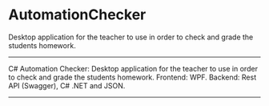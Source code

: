 # AutomationChecker
Desktop application for the teacher to use in order to check and grade the students homework.

---

C# Automation Checker: Desktop application for the teacher to use in order to check and grade the students homework.
Frontend: WPF.
Backend: Rest API (Swagger), C# .NET and JSON.

---
